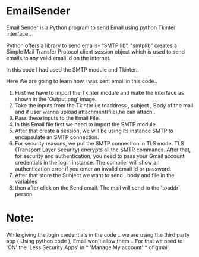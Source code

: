 # EmailSender

Email Sender is a Python program to send Email using python Tkinter interface..

Python offers a library to send emails- “SMTP lib”.
"smtplib" creates a Simple Mail Transfer Protocol client session object which is used to send emails 
to any valid email id on the internet. 

In this code I had used the SMTP module and Tkinter..

Here We are going to learn how i was sent email in this code..

  1) First we have to import the Tkinter module and make the interface as shown in the 'Output.png' image.
  2) Take the inputs from the Tkinter i.e toaddress , subject , Body of the mail and if user wanna upload attachment(file),he can attach..
  3) Pass these inputs to the Email File. 
  4) In this Email file first we need to import the SMTP module.
  5) After that create a session, we will be using its instance SMTP to encapsulate an SMTP connection. 
  6) For security reasons, we put the SMTP connection in TLS mode. TLS (Transport Layer Security) encrypts all the SMTP commands.
     After that, for security and authentication, you need to pass your Gmail account credentials in the login instance. 
     The compiler will show an authentication error if you enter an invalid email id or password.
  7) After that store the Subject we want to send , body and file in the variables 
  8) then after click on the Send email. The mail will send to the 'toaddr' person. 


# Note:
 While giving the login credentials in the code .. we are using the third party app ( Using python code ), Email won't allow them .. For that we need to 'ON' the 'Less Security Apps' in * 'Manage My account' * of gmail.
  

